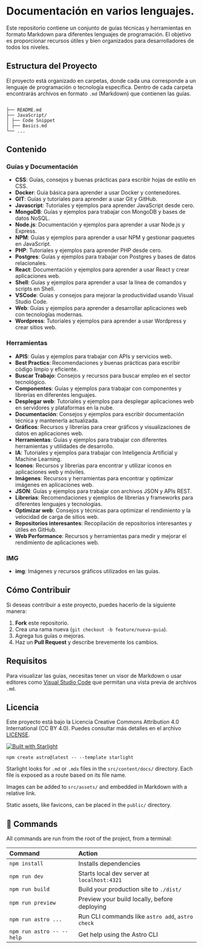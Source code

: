 # Documentación en varios lenguajes.

Este repositorio contiene un conjunto de guías técnicas y herramientas en formato Markdown para diferentes lenguajes de programación. El objetivo es proporcionar recursos útiles y bien organizados para desarrolladores de todos los niveles.

## Estructura del Proyecto

El proyecto está organizado en carpetas, donde cada una corresponde a un lenguaje de programación o tecnología específica. Dentro de cada carpeta encontrarás archivos en formato `.md` (Markdown) que contienen las guías.

```

├── README.md
├── JavaScript/
│ ├── Code Snippet
│ ├── Basics.md
└── ...

```

## Contenido

### Guías y Documentación

-   **CSS**: Guías, consejos y buenas prácticas para escribir hojas de estilo en CSS.
-   **Docker**: Guía básica para aprender a usar Docker y contenedores.
-   **GIT**: Guías y tutoriales para aprender a usar Git y GitHub.
-   **Javascript**: Tutoriales y ejemplos para aprender JavaScript desde cero.
-   **MongoDB**: Guías y ejemplos para trabajar con MongoDB y bases de datos NoSQL.
-   **Node.js**: Documentación y ejemplos para aprender a usar Node.js y Express.
-   **NPM**: Guías y ejemplos para aprender a usar NPM y gestionar paquetes en JavaScript.
-   **PHP**: Tutoriales y ejemplos para aprender PHP desde cero.
-   **Postgres**: Guías y ejemplos para trabajar con Postgres y bases de datos relacionales.
-   **React**: Documentación y ejemplos para aprender a usar React y crear aplicaciones web.
-   **Shell**: Guías y ejemplos para aprender a usar la línea de comandos y scripts en Shell.
-   **VSCode**: Guías y consejos para mejorar la productividad usando Visual Studio Code.
-   **Web**: Guías y ejemplos para aprender a desarrollar aplicaciones web con tecnologías modernas.
-   **Wordpress**: Tutoriales y ejemplos para aprender a usar Wordpress y crear sitios web.

### Herramientas

-   **APIS**: Guías y ejemplos para trabajar con APIs y servicios web.
-   **Best Practics**: Recomendaciones y buenas prácticas para escribir código limpio y eficiente.
-   **Buscar Trabajo**: Consejos y recursos para buscar empleo en el sector tecnológico.
-   **Componentes**: Guías y ejemplos para trabajar con componentes y librerías en diferentes lenguajes.
-   **Desplegar web**: Tutoriales y ejemplos para desplegar aplicaciones web en servidores y plataformas en la nube.
-   **Documentación**: Consejos y ejemplos para escribir documentación técnica y mantenerla actualizada.
-   **Gráficos**: Recursos y librerías para crear gráficos y visualizaciones de datos en aplicaciones web.
-   **Herramientas**: Guías y ejemplos para trabajar con diferentes herramientas y utilidades de desarrollo.
-   **IA**: Tutoriales y ejemplos para trabajar con Inteligencia Artificial y Machine Learning.
-   **Iconos**: Recursos y librerías para encontrar y utilizar iconos en aplicaciones web y móviles.
-   **Imágenes**: Recursos y herramientas para encontrar y optimizar imágenes en aplicaciones web.
-   **JSON**: Guías y ejemplos para trabajar con archivos JSON y APIs REST.
-   **Librerías**: Recomendaciones y ejemplos de librerías y frameworks para diferentes lenguajes y tecnologías.
-   **Optimizar web**: Consejos y técnicas para optimizar el rendimiento y la velocidad de carga de sitios web.
-   **Repositorios interesantes**: Recopilación de repositorios interesantes y útiles en GitHub.
-   **Web Performance**: Recursos y herramientas para medir y mejorar el rendimiento de aplicaciones web.

### IMG

-   **img**: Imágenes y recursos gráficos utilizados en las guías.

## Cómo Contribuir

Si deseas contribuir a este proyecto, puedes hacerlo de la siguiente manera:

1. **Fork** este repositorio.
2. Crea una rama nueva (`git checkout -b feature/nueva-guia`).
3. Agrega tus guías o mejoras.
4. Haz un **Pull Request** y describe brevemente los cambios.

## Requisitos

Para visualizar las guías, necesitas tener un visor de Markdown o usar editores como [Visual Studio Code](https://code.visualstudio.com/) que permitan una vista previa de archivos `.md`.

## Licencia

Este proyecto está bajo la Licencia Creative Commons Attribution 4.0 International (CC BY 4.0). Puedes consultar más detalles en el archivo [LICENSE](./LICENSE).

[![Built with Starlight](https://astro.badg.es/v2/built-with-starlight/tiny.svg)](https://starlight.astro.build)

```
npm create astro@latest -- --template starlight
```

Starlight looks for `.md` or `.mdx` files in the `src/content/docs/` directory. Each file is exposed as a route based on its file name.

Images can be added to `src/assets/` and embedded in Markdown with a relative link.

Static assets, like favicons, can be placed in the `public/` directory.

## 🧞 Commands

All commands are run from the root of the project, from a terminal:

| Command                   | Action                                           |
| :------------------------ | :----------------------------------------------- |
| `npm install`             | Installs dependencies                            |
| `npm run dev`             | Starts local dev server at `localhost:4321`      |
| `npm run build`           | Build your production site to `./dist/`          |
| `npm run preview`         | Preview your build locally, before deploying     |
| `npm run astro ...`       | Run CLI commands like `astro add`, `astro check` |
| `npm run astro -- --help` | Get help using the Astro CLI                     |

